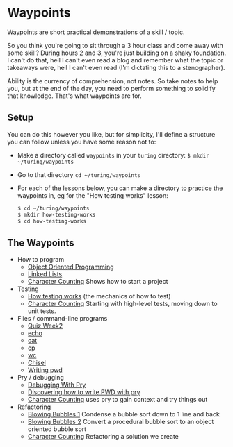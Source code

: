 Waypoints
=========

Waypoints are short practical demonstrations of a skill / topic.

So you think you're going to sit through a 3 hour class and come away with some skill?
During hours 2 and 3, you're just building on a shaky foundation.
I can't do that, hell I can't even read a blog and remember what the topic or takeaways were,
hell I can't even read (I'm dictating this to a stenographer).

Ability is the currency of comprehension, not notes.
So take notes to help you, but at the end of the day,
you need to perform something to solidify that knowledge.
That's what waypoints are for.

Setup
-----

You can do this however you like, but for simplicity, I'll define a structure you can follow unless you have some reason not to:

* Make a directory called `waypoints` in your `turing` directory: `$ mkdir ~/turing/waypoints`
* Go to that directory `cd ~/turing/waypoints`
* For each of the lessons below, you can make a directory to practice the waypoints in, eg for the "How testing works" lesson:

  ```sh
  $ cd ~/turing/waypoints
  $ mkdir how-testing-works
  $ cd how-testing-works
  ```

The Waypoints
-------------

* How to program
  * [Object Oriented Programming](waypoints/object_oriented_programming.md)
  * [Linked Lists](waypoints/linked_lists.md)
  * [Character Counting](waypoints/character_counting.md) Shows how to start a project
* Testing
  * [How testing works](waypoints/how_testing_works.md) (the mechanics of how to test)
  * [Character Counting](waypoints/character_counting.md) Starting with high-level tests, moving down to unit tests.
* Files / command-line programs
  * [Quiz Week2](waypoints/quiz_week2.md)
  * [echo](waypoints/echo.md)
  * [cat](waypoints/cat.md)
  * [cp](waypoints/cp.md)
  * [wc](waypoints/wc.md)
  * [Chisel](waypoints/chisel.md)
  * [Writing pwd](waypoints/pwd.md)
* Pry / debugging
  * [Debugging With Pry](waypoints/debugging_with_pry.md)
  * [Discovering how to write PWD with pry](waypoints/pwd.md)
  * [Character Counting](waypoints/character_counting.md) uses pry to gain context and try things out
* Refactoring
  * [Blowing Bubbles 1](waypoints/blowing_bubbles1.md) Condense a bubble sort down to 1 line and back
  * [Blowing Bubbles 2](waypoints/blowing_bubbles2.md) Convert a procedural bubble sort to an object oriented bubble sort
  * [Character Counting](waypoints/character_counting.md) Refactoring a solution we create

